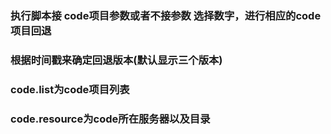 ### 执行脚本接 code项目参数或者不接参数 选择数字，进行相应的code项目回退
### 根据时间戳来确定回退版本(默认显示三个版本)
### code.list为code项目列表
### code.resource为code所在服务器以及目录
### 